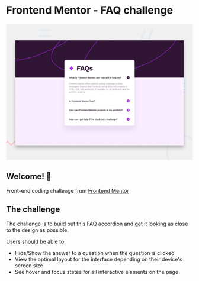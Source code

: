 # Frontend Mentor - FAQ challenge

![Design preview for the FAQ accordion coding challenge](./design/desktop-preview.jpg)

## Welcome! 👋

Front-end coding challenge from [Frontend Mentor](https://www.frontendmentor.io)


## The challenge

The challenge is to build out this FAQ accordion and get it looking as close to the design as possible.

Users should be able to: 

- Hide/Show the answer to a question when the question is clicked
- View the optimal layout for the interface depending on their device's screen size
- See hover and focus states for all interactive elements on the page
